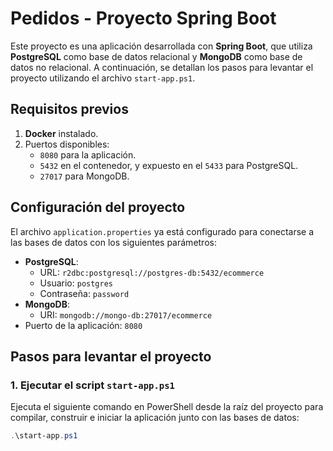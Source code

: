 # Pedidos - Proyecto Spring Boot

Este proyecto es una aplicación desarrollada con **Spring Boot**, que utiliza **PostgreSQL** como base de datos relacional y **MongoDB** como base de datos no relacional. A continuación, se detallan los pasos para levantar el proyecto utilizando el archivo `start-app.ps1`.

## Requisitos previos

1. **Docker** instalado.
2. Puertos disponibles:
    - `8080` para la aplicación.
    - `5432` en el contenedor, y expuesto en el `5433` para PostgreSQL. 
    - `27017` para MongoDB.

## Configuración del proyecto

El archivo `application.properties` ya está configurado para conectarse a las bases de datos con los siguientes parámetros:

- **PostgreSQL**:
    - URL: `r2dbc:postgresql://postgres-db:5432/ecommerce`
    - Usuario: `postgres`
    - Contraseña: `password`
- **MongoDB**:
    - URI: `mongodb://mongo-db:27017/ecommerce`
- Puerto de la aplicación: `8080`

## Pasos para levantar el proyecto

### 1. Ejecutar el script `start-app.ps1`

Ejecuta el siguiente comando en PowerShell desde la raíz del proyecto para compilar, construir e iniciar la aplicación junto con las bases de datos:

```powershell
.\start-app.ps1